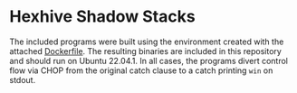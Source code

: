 # Hexhive Shadow Stacks

The included programs were built using the environment created with the attached [Dockerfile](Dockerfile). The resulting binaries are included in this repository and should run on Ubuntu 22.04.1. In all cases, the programs divert control flow via CHOP from the original catch clause to a catch printing `win` on stdout.